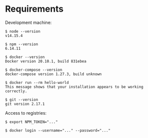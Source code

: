 # Requirements

Development machine:

```console
$ node --version
v14.15.4

$ npm --version
6.14.11

$ docker --version
Docker version 20.10.1, build 831ebea

$ docker-compose --version
docker-compose version 1.27.3, build unknown

$ docker run --rm hello-world
This message shows that your installation appears to be working correctly.

$ git --version
git version 2.17.1
```

Access to registries:

```console
$ export NPM_TOKEN="..."

$ docker login --username="..." --password="..."
```
